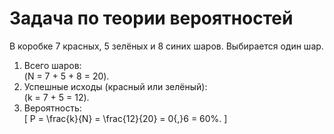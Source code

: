 # Задача по теории вероятностей

В коробке 7 красных, 5 зелёных и 8 синих шаров. Выбирается один шар.

1. Всего шаров:  
   \(N = 7 + 5 + 8 = 20\).
2. Успешные исходы (красный или зелёный):  
   \(k = 7 + 5 = 12\).
3. Вероятность:  
   \[
     P = \frac{k}{N} = \frac{12}{20} = 0{,}6 = 60\%.
   \]


